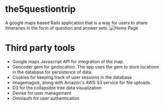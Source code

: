 # the5questiontrip
A google maps based Rails application that is a way for users to share itineraries in the form
of question and answer sets.
![Home Page]('https://github.com/parvathyv/breakable_toy/blob/master/app/assets/images/home_page.png')






# Third party tools
* Google maps Javascript API for integration of the map.
* Geocoder gem for geolocation. The app uses the gem to store locations in the database for
persistence of data.
* Cookies for keeping track of user sessions in the database
* Imagemagick, along with Amazon's AWS S3 service for file uploads.
* D3 for the collapsible tree data visualization
* Devise for user management
* Omniauth for user authentication



